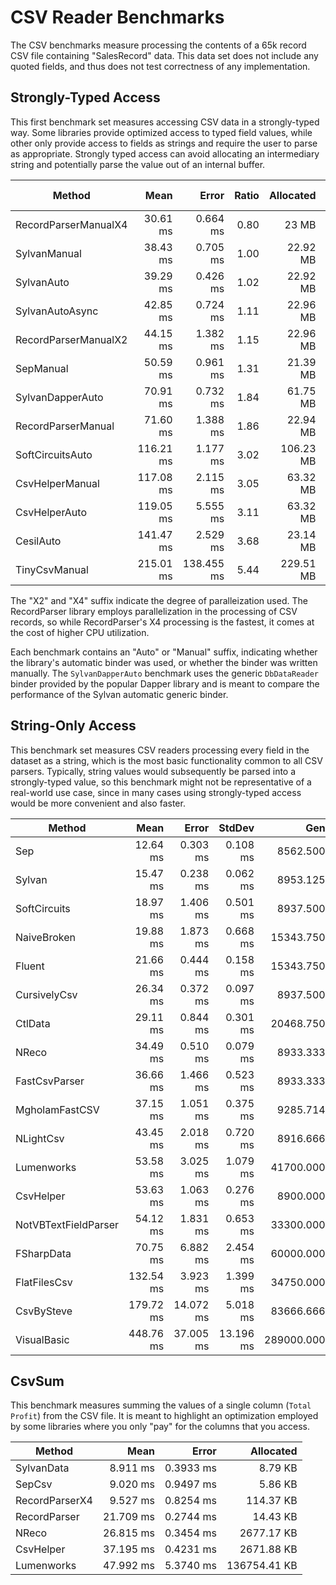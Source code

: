 # CSV Reader Benchmarks

The CSV benchmarks measure processing the contents of a 65k record CSV file containing
"SalesRecord" data.
This data set does not include any quoted fields, and thus does not test correctness of any implementation.

## Strongly-Typed Access

This first benchmark set measures accessing CSV data in a strongly-typed way. Some libraries provide
optimized access to typed field values, while other only provide access to fields as strings and require the
user to parse as appropriate. Strongly typed access can avoid allocating an intermediary string and
potentially parse the value out of an internal buffer.

| Method               | Mean      | Error      | Ratio | Allocated | Alloc Ratio |
|--------------------- |----------:|-----------:|------:|----------:|------------:|
| RecordParserManualX4 |  30.61 ms |   0.664 ms |  0.80 |     23 MB |        1.00 |
| SylvanManual         |  38.43 ms |   0.705 ms |  1.00 |  22.92 MB |        1.00 |
| SylvanAuto           |  39.29 ms |   0.426 ms |  1.02 |  22.92 MB |        1.00 |
| SylvanAutoAsync      |  42.85 ms |   0.724 ms |  1.11 |  22.96 MB |        1.00 |
| RecordParserManualX2 |  44.15 ms |   1.382 ms |  1.15 |  22.96 MB |        1.00 |
| SepManual            |  50.59 ms |   0.961 ms |  1.31 |  21.39 MB |        0.93 |
| SylvanDapperAuto     |  70.91 ms |   0.732 ms |  1.84 |  61.75 MB |        2.69 |
| RecordParserManual   |  71.60 ms |   1.388 ms |  1.86 |  22.94 MB |        1.00 |
| SoftCircuitsAuto     | 116.21 ms |   1.177 ms |  3.02 | 106.23 MB |        4.63 |
| CsvHelperManual      | 117.08 ms |   2.115 ms |  3.05 |  63.32 MB |        2.76 |
| CsvHelperAuto        | 119.05 ms |   5.555 ms |  3.11 |  63.32 MB |        2.76 |
| CesilAuto            | 141.47 ms |   2.529 ms |  3.68 |  23.14 MB |        1.01 |
| TinyCsvManual        | 215.01 ms | 138.455 ms |  5.44 | 229.51 MB |       10.01 |

The "X2" and "X4" suffix indicate the degree of paralleization used. 
The RecordParser library employs parallelization in the processing of CSV records, so
while RecordParser's X4 processing is the fastest, it comes at the cost of higher CPU utilization.

Each benchmark contains an "Auto" or "Manual" suffix, indicating whether the library's automatic binder
was used, or whether the binder was written manually. The `SylvanDapperAuto` benchmark uses the generic 
`DbDataReader` binder provided by the popular Dapper library and is meant to compare the performance of
the Sylvan automatic generic binder.

## String-Only Access

This benchmark set measures CSV readers processing every field in the dataset
as a string, which is the most basic functionality common to all CSV parsers. 
Typically, string values would subsequently be parsed into a strongly-typed value, so
this benchmark might not be representative of a real-world use case, since in many cases
using strongly-typed access would be more convenient and also faster.

| Method               | Mean      | Error     | StdDev    | Gen0        | Gen1    | Allocated |
|--------------------- |----------:|----------:|----------:|------------:|--------:|----------:|
| Sep                  |  12.64 ms |  0.303 ms |  0.108 ms |   8562.5000 |       - |  34.21 MB |
| Sylvan               |  15.47 ms |  0.238 ms |  0.062 ms |   8953.1250 |       - |  35.72 MB |
| SoftCircuits         |  18.97 ms |  1.406 ms |  0.501 ms |   8937.5000 |       - |  35.72 MB |
| NaiveBroken          |  19.88 ms |  1.873 ms |  0.668 ms |  15343.7500 |       - |  61.24 MB |
| Fluent               |  21.66 ms |  0.444 ms |  0.158 ms |  15343.7500 |       - |  61.24 MB |
| CursivelyCsv         |  26.34 ms |  0.372 ms |  0.097 ms |   8937.5000 |       - |  35.71 MB |
| CtlData              |  29.11 ms |  0.844 ms |  0.301 ms |  20468.7500 |       - |  81.84 MB |
| NReco                |  34.49 ms |  0.510 ms |  0.079 ms |   8933.3333 |       - |  35.86 MB |
| FastCsvParser        |  36.66 ms |  1.466 ms |  0.523 ms |   8933.3333 | 66.6667 |  36.05 MB |
| MgholamFastCSV       |  37.15 ms |  1.051 ms |  0.375 ms |   9285.7143 |       - |  37.41 MB |
| NLightCsv            |  43.45 ms |  2.018 ms |  0.720 ms |   8916.6667 |       - |  35.84 MB |
| Lumenworks           |  53.58 ms |  3.025 ms |  1.079 ms |  41700.0000 |       - | 166.79 MB |
| CsvHelper            |  53.63 ms |  1.063 ms |  0.276 ms |   8900.0000 |       - |  35.85 MB |
| NotVBTextFieldParser |  54.12 ms |  1.831 ms |  0.653 ms |  33300.0000 |       - |    133 MB |
| FSharpData           |  70.75 ms |  6.882 ms |  2.454 ms |  60000.0000 |       - | 239.31 MB |
| FlatFilesCsv         | 132.54 ms |  3.923 ms |  1.399 ms |  34750.0000 |       - | 139.52 MB |
| CsvBySteve           | 179.72 ms | 14.072 ms |  5.018 ms |  83666.6667 |       - | 334.26 MB |
| VisualBasic          | 448.76 ms | 37.005 ms | 13.196 ms | 289000.0000 |       - | 1153.4 MB |

## CsvSum

This benchmark measures summing the values of a single column (`Total Profit`) from the CSV file.
It is meant to highlight an optimization employed by some libraries where you only "pay" for the
columns that you access.

| Method         | Mean      | Error     | Allocated    |
|--------------- |----------:|----------:|-------------:|
| SylvanData     |  8.911 ms | 0.3933 ms |      8.79 KB |
| SepCsv         |  9.020 ms | 0.9497 ms |      5.86 KB |
| RecordParserX4 |  9.527 ms | 0.8254 ms |    114.37 KB |
| RecordParser   | 21.709 ms | 0.2744 ms |     14.43 KB |
| NReco          | 26.815 ms | 0.3454 ms |   2677.17 KB |
| CsvHelper      | 37.195 ms | 0.4231 ms |   2671.88 KB |
| Lumenworks     | 47.992 ms | 5.3740 ms | 136754.41 KB |